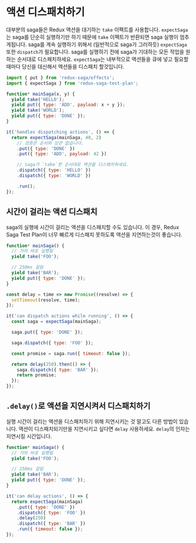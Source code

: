# 액션 디스패치하기

대부분의 saga들은 Redux 액션을 대기하는 `take` 이팩트를 사용합니다. `expectSaga`는
saga를 단순히 실행하기만 하기 때문에 `take` 이팩트가 반환되면 saga 실행이 멈추게됩니다.
saga를 계속 실행하기 위해서 (일반적으로 saga가 그러하듯) `expectSaga` 또한 `dispatch`가
필요합니다. saga를 실행하기 전에 saga가 기대하는 모든 작업을 원하는 순서대로 디스패치하세요.
`expectSaga`는 내부적으로 액션들을 큐에 넣고 필요할때마다 당신을 대신해서 액션들을 디스패치
할것입니다.
<!-- Most sagas use the `take` effect to wait on Redux actions. Because `expectSaga`
runs your saga as normal, it will block on yielded `take` effects. To ensure
your saga can keep running, `expectSaga` also has a `dispatch` method. Before
running your saga, dispatch any actions you expect your saga to take in the
order it takes them. Internally, `expectSaga` will queue the actions and
dispatch them on your behalf as needed. -->

```js
import { put } from 'redux-saga/effects';
import { expectSaga } from 'redux-saga-test-plan';

function* mainSaga(x, y) {
  yield take('HELLO');
  yield put({ type: 'ADD', payload: x + y });
  yield take('WORLD');
  yield put({ type: 'DONE' });
}

it('handles dispatching actions', () => {
  return expectSaga(mainSaga, 40, 2)
    // 검증은 순서와 상관 없습니다.
    .put({ type: 'DONE' })
    .put({ type: 'ADD', payload: 42 })

    // saga가 `take`한 순서대로 액션을 디스패치하세요.
    .dispatch({ type: 'HELLO' })
    .dispatch({ type: 'WORLD' })

    .run();
});
```

## 시간이 걸리는 액션 디스패치
saga의 실행에 시간이 걸리는 액션을 디스패치할 수도 있습니다. 이 경우, Redux Saga Test Plan이 너무 빠르게
디스패치 못하도록 액션을 지연하는것이 좋습니다.
<!-- You can also dispatch actions while a saga is running. This is useful for
delaying actions so Redux Saga Test Plan doesn't dispatch them too quickly. -->

```js
function* mainSaga() {
  // 거의 바로 실행됨
  yield take('FOO');

  // 250ms 걸림
  yield take('BAR');
  yield put({ type: 'DONE' });
}

const delay = time => new Promise((resolve) => {
  setTimeout(resolve, time);
});

it('can dispatch actions while running', () => {
  const saga = expectSaga(mainSaga);

  saga.put({ type: 'DONE' });

  saga.dispatch({ type: 'FOO' });

  const promise = saga.run({ timeout: false });

  return delay(250).then(() => {
    saga.dispatch({ type: 'BAR' });
    return promise;
  });
});
```

## `.delay()`로 액션을 지연시켜서 디스패치하기

실행 시간이 걸리는 액션을 디스패치하기 위해 지연시키는 것 말고도 다른 방법이 있습니다. 액션이 
디스패치되기만을 지연시키고 싶다면 `delay` 사용하세요. `delay`의 인자는 지연시킬 시간입니다. 
<!-- While being able to dispatch actions while the saga is running has use cases
besides only delaying, if you just want to delay dispatched actions, you can use
the `delay` method. It takes a delay time as its only argument. -->

```js
function* mainSaga() {
  // 거의 바로 실행됨
  yield take('FOO');

  // 250ms 걸림
  yield take('BAR');
  yield put({ type: 'DONE' });
}

it('can delay actions', () => {
  return expectSaga(mainSaga)
    .put({ type: 'DONE' })
    .dispatch({ type: 'FOO' })
    .delay(250)
    .dispatch({ type: 'BAR' })
    .run({ timeout: false });
});
```
